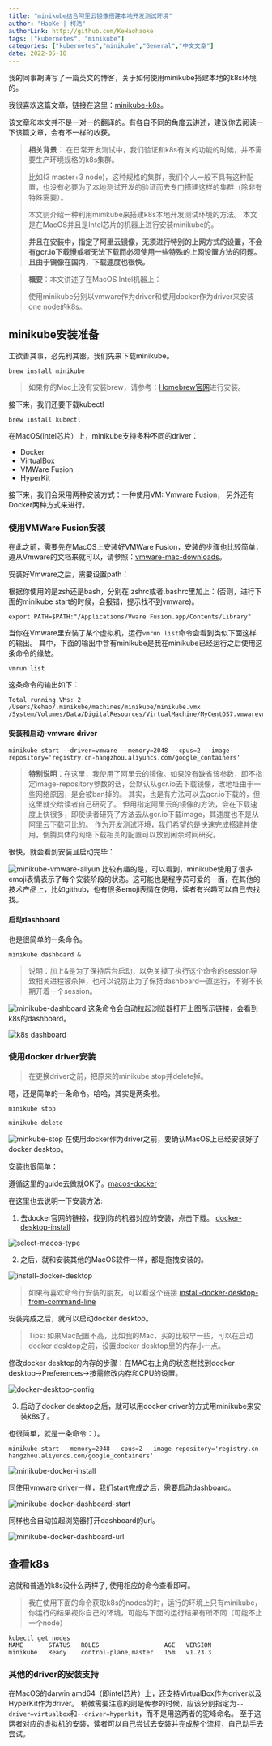 ```yaml
---
title: "minikube结合阿里云镜像搭建本地开发测试环境"
author: "HaoKe | 柯浩"
authorLink: http://github.com/KeHaohaoke
tags: ["kubernetes", "minikube"]
categories: ["kubernetes","minikube","General","中文文章"]
date: 2022-05-18
---
```


我的同事胡涛写了一篇英文的博客，关于如何使用minikube搭建本地的k8s环境的。

我很喜欢这篇文章，链接在这里：[minikube-k8s](../getting-started-with-minikube)。

该文章和本文并不是一对一的翻译的。有各自不同的角度去讲述，建议你去阅读一下该篇文章，会有不一样的收获。

> **相关背景**： 在日常开发测试中，我们验证和k8s有关的功能的时候，并不需要生产环境规格的k8s集群。
> 
> 比如(3 master+3 node)，这种规格的集群，我们个人一般不具有这种配置，也没有必要为了本地测试开发的验证而去专门搭建这样的集群（除非有特殊需要）。
> 
> 本文则介绍一种利用minikube来搭建k8s本地开发测试环境的方法。
> 本文是在MacOS并且是Intel芯片的机器上进行安装minikube的。
> 
> **并且在安装中，指定了阿里云镜像，无须进行特别的上网方式的设置，不会有gcr.io下载慢或者无法下载而必须使用一些特殊的上网设置方法的问题。且由于镜像在国内，下载速度也很快。**

> **概要**：本文讲述了在MacOS Intel机器上：
> 
> 使用minikube分别以vmware作为driver和使用docker作为driver来安装one node的k8s。

## minikube安装准备

工欲善其事，必先利其器。我们先来下载minikube。

```shell
brew install minikube
```

> 如果你的Mac上没有安装brew，请参考：[Homebrew官网](https://brew.sh/)进行安装。

接下来，我们还要下载kubectl

```shell
brew install kubectl
```

在MacOS(intel芯片）上，minikube支持多种不同的driver：
- Docker
- VirtualBox
- VMWare Fusion
- HyperKit

接下来，我们会采用两种安装方式：一种使用VM: Vmware Fusion， 另外还有Docker两种方式来进行。

### 使用VMWare Fusion安装

在此之前，需要先在MacOS上安装好VMWare Fusion，安装的步骤也比较简单，遵从Vmware的文档来就可以，请参照：[vmware-mac-downloads](https://www.vmware.com/products/fusion/fusion-evaluation.html)。

安装好Vmware之后，需要设置path：

根据你使用的是zsh还是bash，分别在.zshrc或者.bashrc里加上：(否则，进行下面的minikube start的时候，会报错，提示找不到vmware)。

```shell
export PATH=$PATH:"/Applications/Vware Fusion.app/Contents/Library"
```
当你在Vmware里安装了某个虚拟机，运行`vmrun list`命令会看到类似下面这样的输出。
其中，下面的输出中含有minikube是我在minikube已经运行之后使用这条命令的缘故。
```shell
vmrun list
```
这条命令的输出如下：
```shell
Total running VMs: 2
/Users/kehao/.minikube/machines/minikube/minikube.vmx
/System/Volumes/Data/DigitalResources/VirtualMachine/MyCentOS7.vmwarevm/MyCentOS7.vmx
```

#### 安装和启动-vmware driver
```shell
minikube start --driver=vmware --memory=2048 --cpus=2 --image-repository='registry.cn-hangzhou.aliyuncs.com/google_containers'
```

> **特别说明**：在这里，我使用了阿里云的镜像。如果没有缺省该参数，即不指定image-repository参数的话，会默认从gcr.io去下载镜像，改地址由于一些网络原因，是会被ban掉的。
> 其实，也是有方法可以去gcr.io下载的，但这里就交给读者自己研究了。
> 但用指定阿里云的镜像的方法，会在下载速度上快很多，即使读者研究了方法去从gcr.io下载image，其速度也不是从阿里云下载可比的。
> 作为开发测试环境，我们希望的是快速完成搭建并使用，倒腾具体的网络下载相关的配置可以放到闲余时间研究。

很快，就会看到安装且启动完毕：

![minikube-vmware-aliyun](./minikube-vmware-aliyun.png)
比较有趣的是，可以看到，minikube使用了很多emoji表情表示了每个安装阶段的状态。这可能也是程序员可爱的一面，在其他的技术产品上，比如github，也有很多emoji表情在使用，读者有兴趣可以自己去找找。

#### 启动dashboard

也是很简单的一条命令。

```shell
minikube dashboard &
```

> 说明：加上&是为了保持后台启动，以免关掉了执行这个命令的session导致相关进程被杀掉，也可以说防止为了保持dashboard一直运行，不得不长期开着一个session。

![minikube-dashboard](./minikube-dashboard.png)
这条命令会自动拉起浏览器打开上图所示链接，会看到k8s的dashboard。

![k8s dashboard](./k8s-dashboard.png)

### 使用docker driver安装

> 在更换driver之前，把原来的minikube stop并delete掉。

嗯，还是简单的一条命令。哈哈，其实是两条啦。

```shell
minikube stop
```
```shell
minikube delete
```

![minkube-stop](./minikube-stop.png)
在使用docker作为driver之前，要确认MacOS上已经安装好了docker desktop。

安装也很简单：

遵循这里的guide去做就OK了。[macos-docker](https://docs.docker.com/desktop/mac/install/)

在这里也去说明一下安装方法:

1. 去docker官网的链接，找到你的机器对应的安装，点击下载。
[docker-desktop-install](https://docs.docker.com/desktop/mac/install/)

![select-macos-type](./select-macos-type.png)

2. 之后，就和安装其他的MacOS软件一样，都是拖拽安装的。

![install-docker-desktop](./install-docker-desktop.png)

>如果有喜欢命令行安装的朋友，可以看这个链接 [install-docker-desktop-from-command-line](https://docs.docker.com/desktop/mac/install/#install-from-the-command-line)

安装完成之后，就可以启动docker desktop。

> Tips: 如果Mac配置不高，比如我的Mac，买的比较早一些，可以在启动docker desktop之前，设置docker desktop里的内存小一点。

修改docker desktop的内存的步骤：在MAC右上角的状态栏找到docker desktop->Preferences->按需修改内存和CPU的设置。

![docker-desktop-config](./docker-desktop-config.png)

3. 启动了docker desktop之后，就可以用docker driver的方式用minikube来安装k8s了。

也很简单，就是一条命令：）。

```shell
minikube start --memory=2048 --cpus=2 --image-repository='registry.cn-hangzhou.aliyuncs.com/google_containers'
```

![minikube-docker-install](./minikube-docker-install.png)

同使用vmware driver一样，我们start完成之后，需要启动dashboard。

![minikube-docker-dashboard-start](./minikube-docker-dashboard-start.png)

同样也会自动拉起浏览器打开dashboard的url。

![minikube-docker-dashboard-url](./minikube-docker-dashboard-url.png)
## 查看k8s

这就和普通的k8s没什么两样了, 使用相应的命令查看即可。

>我在使用下面的命令获取k8s的nodes的时，运行的环境上只有minikube，你运行的结果视你自己的环境，可能与下面的运行结果有所不同（可能不止一个node）

```shell
kubectl get nodes
NAME       STATUS   ROLES                  AGE   VERSION
minikube   Ready    control-plane,master   15m   v1.23.3
```

### 其他的driver的安装支持

在MacOS的darwin amd64（即intel芯片）上，还支持VirtualBox作为driver以及HyperKit作为driver。 
稍微需要注意的则是传参的时候，应该分别指定为`--driver=virtualbox`和`--driver=hyperkit`，而不是用这两者的驼峰命名。
至于这两者对应的虚拟机的安装，读者可以自己尝试去安装并完成整个流程，自己动手去尝试。
